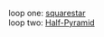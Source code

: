 loop one: [squarestar](squarestar/readme.md)  
loop two: [Half-Pyramid](https://github.com/Endlessodds/LoopVerse/tree/main/Python/Patterns/HalfPyramid)  

